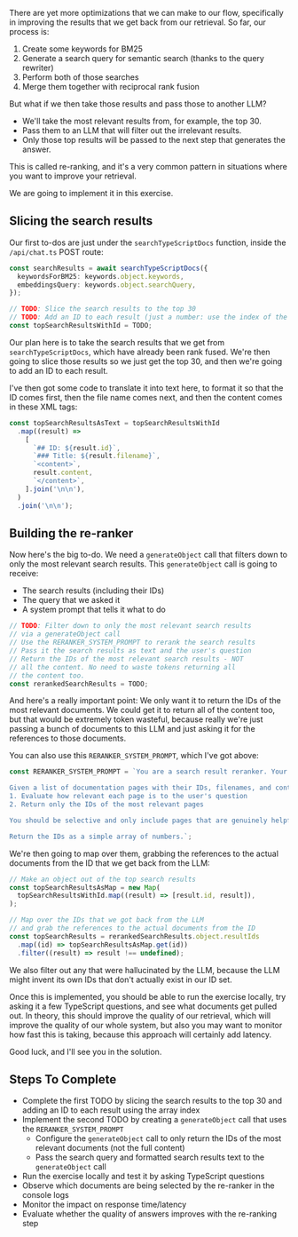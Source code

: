 There are yet more optimizations that we can make to our flow, specifically in improving the results that we get back from our retrieval. So far, our process is:

1. Create some keywords for BM25
2. Generate a search query for semantic search (thanks to the query rewriter)
3. Perform both of those searches
4. Merge them together with reciprocal rank fusion

But what if we then take those results and pass those to another LLM?

- We'll take the most relevant results from, for example, the top 30.
- Pass them to an LLM that will filter out the irrelevant results.
- Only those top results will be passed to the next step that generates the answer.

This is called re-ranking, and it's a very common pattern in situations where you want to improve your retrieval.

We are going to implement it in this exercise.

## Slicing the search results

Our first to-dos are just under the `searchTypeScriptDocs` function, inside the `/api/chat.ts` POST route:

```ts
const searchResults = await searchTypeScriptDocs({
  keywordsForBM25: keywords.object.keywords,
  embeddingsQuery: keywords.object.searchQuery,
});

// TODO: Slice the search results to the top 30
// TODO: Add an ID to each result (just a number: use the index of the array)
const topSearchResultsWithId = TODO;
```

Our plan here is to take the search results that we get from `searchTypeScriptDocs`, which have already been rank fused. We're then going to slice those results so we just get the top 30, and then we're going to add an ID to each result.

I've then got some code to translate it into text here, to format it so that the ID comes first, then the file name comes next, and then the content comes in these XML tags:

```ts
const topSearchResultsAsText = topSearchResultsWithId
  .map((result) =>
    [
      `## ID: ${result.id}`,
      `### Title: ${result.filename}`,
      `<content>`,
      result.content,
      `</content>`,
    ].join('\n\n'),
  )
  .join('\n\n');
```

## Building the re-ranker

Now here's the big to-do. We need a `generateObject` call that filters down to only the most relevant search results. This `generateObject` call is going to receive:

- The search results (including their IDs)
- The query that we asked it
- A system prompt that tells it what to do

```ts
// TODO: Filter down to only the most relevant search results
// via a generateObject call
// Use the RERANKER_SYSTEM_PROMPT to rerank the search results
// Pass it the search results as text and the user's question
// Return the IDs of the most relevant search results - NOT
// all the content. No need to waste tokens returning all
// the content too.
const rerankedSearchResults = TODO;
```

And here's a really important point: We only want it to return the IDs of the most relevant documents. We could get it to return all of the content too, but that would be extremely token wasteful, because really we're just passing a bunch of documents to this LLM and just asking it for the references to those documents.

You can also use this `RERANKER_SYSTEM_PROMPT`, which I've got above:

```ts
const RERANKER_SYSTEM_PROMPT = `You are a search result reranker. Your job is to analyze a list of documentation pages and return only the IDs of the most relevant pages for answering the user's question.

Given a list of documentation pages with their IDs, filenames, and content, you should:
1. Evaluate how relevant each page is to the user's question
2. Return only the IDs of the most relevant pages

You should be selective and only include pages that are genuinely helpful for answering the question. If a page is only tangentially related or not relevant, exclude its ID.

Return the IDs as a simple array of numbers.`;
```

We're then going to map over them, grabbing the references to the actual documents from the ID that we get back from the LLM:

```ts
// Make an object out of the top search results
const topSearchResultsAsMap = new Map(
  topSearchResultsWithId.map((result) => [result.id, result]),
);

// Map over the IDs that we got back from the LLM
// and grab the references to the actual documents from the ID
const topSearchResults = rerankedSearchResults.object.resultIds
  .map((id) => topSearchResultsAsMap.get(id))
  .filter((result) => result !== undefined);
```

We also filter out any that were hallucinated by the LLM, because the LLM might invent its own IDs that don't actually exist in our ID set.

Once this is implemented, you should be able to run the exercise locally, try asking it a few TypeScript questions, and see what documents get pulled out. In theory, this should improve the quality of our retrieval, which will improve the quality of our whole system, but also you may want to monitor how fast this is taking, because this approach will certainly add latency.

Good luck, and I'll see you in the solution.

## Steps To Complete

- Complete the first TODO by slicing the search results to the top 30 and adding an ID to each result using the array index
- Implement the second TODO by creating a `generateObject` call that uses the `RERANKER_SYSTEM_PROMPT`
  - Configure the `generateObject` call to only return the IDs of the most relevant documents (not the full content)
  - Pass the search query and formatted search results text to the `generateObject` call
- Run the exercise locally and test it by asking TypeScript questions
- Observe which documents are being selected by the re-ranker in the console logs
- Monitor the impact on response time/latency
- Evaluate whether the quality of answers improves with the re-ranking step
